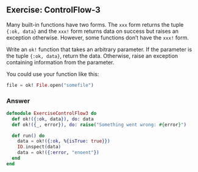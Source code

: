 ## Exercise: ControlFlow-3

Many built-in functions have two forms. The `xxx` form returns the tuple `{:ok, data}` and the `xxx!` form returns data on success but raises an exception  otherwise. However, some functions don’t have the `xxx!` form.

Write an `ok!` function that takes an arbitrary parameter. If the parameter is the tuple `{:ok, data}`, return the data. Otherwise, raise an exception containing information from the parameter.

You could use your function like this:
```elixir
file = ok! File.open("somefile")
```

### Answer
```elixir
defmodule ExerciseControlFlow3 do
  def ok!({:ok, data}), do: data
  def ok!({_, error}), do: raise("Something went wrong: #{error}")

  def run() do
    data = ok!({:ok, %{isTrue: true}})
    IO.inspect(data)
    data = ok!({:error, "enoent"})
  end
end
```
